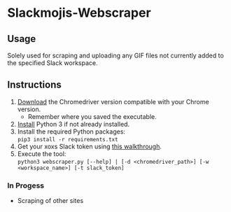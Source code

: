 # Slackmojis-Webscraper

## Usage
Solely used for scraping and uploading any GIF files not currently added to the specified Slack workspace.

## Instructions
1. [Download](https://chromedriver.chromium.org/downloads) the Chromedriver version compatible with your Chrome version.
    - Remember where you saved the executable.
2. [Install](https://www.python.org/downloads/) Python 3 if not already installed.
3. Install the required Python packages:  
`pip3 install -r requirements.txt`
4. Get your xoxs Slack token using [this walkthrough](https://github.com/jackellenberger/emojme#finding-a-slack-token).
5. Execute the tool:  
`python3 webscraper.py [--help] | [-d <chromedriver_path>] [-w <workspace_name>] [-t slack_token]`

### In Progess
- Scraping of other sites